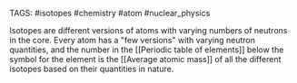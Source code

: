 TAGS: #isotopes #chemistry #atom #nuclear_physics 

Isotopes are different versions of atoms with varying numbers of neutrons in the core. Every atom has a "few versions" with varying neutron quantities, and the number in the [[Periodic table of elements]] below the symbol for the element is the [[Average atomic mass]] of all the different isotopes based on their quantities in nature. 